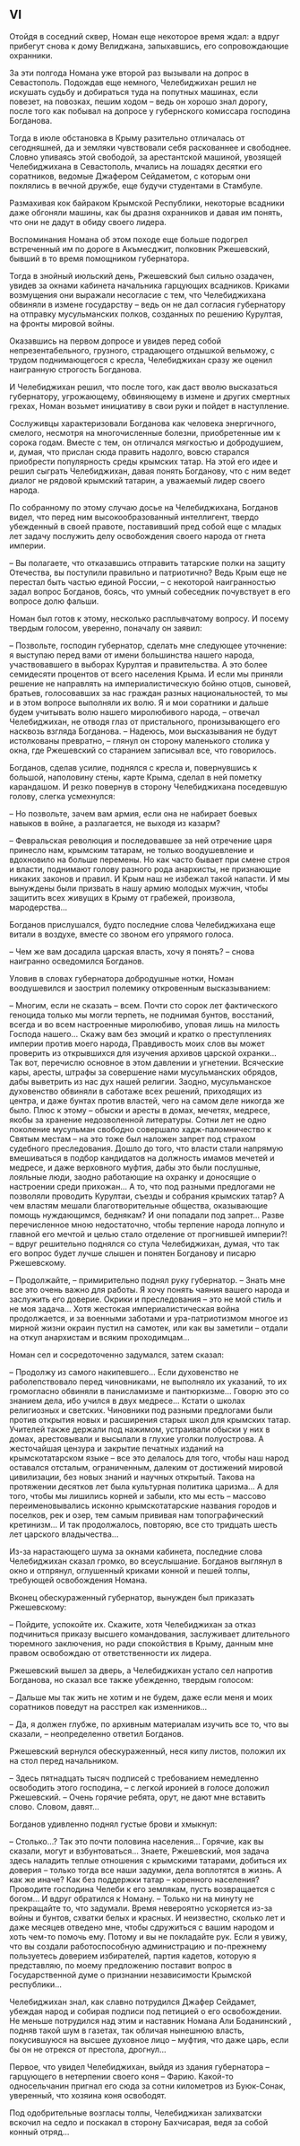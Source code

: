 ## VI

Отойдя в соседний сквер, Номан еще некоторое время ждал: а вдруг прибегут снова к дому Велиджана, запыхавшись, его сопровождающие охранники.

За эти полгода Номана уже второй раз вызывали на допрос в Севастополь.
Подождав еще немного, Челебиджихан решил не искушать судьбу и добираться туда на попутных машинах, если повезет, на повозках, пешим ходом – ведь он хорошо знал дорогу, после того как побывал на допросе у губернского комиссара господина Богданова.

Тогда в июле обстановка в Крыму разительно отличалась от сегодняшней, да и земляки чувствовали себя раскованнее и свободнее.
Словно упиваясь этой свободой, за арестантской машиной, увозящей Челебиджихана в Севастополь, мчались на лошадях десятки его соратников, ведомые Джафером Сейдаметом, с которым они поклялись в вечной дружбе, еще будучи студентами в Стамбуле.

Размахивая кок байраком Крымской Республики, некоторые всадники даже обгоняли машины, как бы дразня охранников и давая им понять, что они не дадут в обиду своего лидера.

Воспоминания Номана об этом походе еще больше подогрел встреченный им по дороге в Акъмесджит, полковник Ржешевский, бывший в то время помощником губернатора.

Тогда в знойный июльский день, Ржешевский был сильно озадачен, увидев за окнами кабинета начальника гарцующих всадников.
Криками возмущения они выражали несогласие с тем, что Челебиджихана обвиняли в измене государству – ведь он не дал согласия губернатору на отправку мусульманских полков, созданных по решению Курултая, на фронты мировой войны. 

Оказавшись на первом допросе и увидев перед собой непрезентабельного, грузного, страдающего отдышкой вельможу, с трудом поднимающегося с кресла, Челебиджихан сразу же оценил наигранную строгость Богданова.

И Челебиджихан решил, что после того, как даст вволю высказаться губернатору, угрожающему, обвиняющему в измене и других смертных грехах, Номан возьмет инициативу в свои руки и пойдет в наступление.

Сослуживцы характеризовали Богданова как человека энергичного, смелого, несмотря на многочисленные болезни, приобретенные им к сорока годам.
Вместе с тем, он отличался мягкостью и добродушием, и, думая, что прислан сюда править надолго, вовсю старался приобрести популярность среды крымских татар.
На этой его идее и решил сыграть Челебиджихан, давая понять Богданову, что с ним ведет диалог не рядовой крымский татарин, а уважаемый лидер своего народа.

По собранному по этому случаю досье на Челебиджихана, Богданов видел, что перед ним высокообразованный интеллигент, твердо убежденный в своей правоте, поставивший пред собой еще с младых лет задачу послужить делу освобождения своего народа от гнета империи.

– Вы полагаете, что отказавшись отправить татарские полки на защиту Отечества, вы поступили правильно и патриотично?
Ведь Крым еще не перестал быть частью единой России, – с некоторой наигранностью задал вопрос Богданов, боясь, что умный собеседник почувствует в его вопросе долю фальши.

Номан был готов к этому, несколько расплывчатому вопросу.
И посему твердым голосом, уверенно, поначалу он заявил:

– Позвольте, господин губернатор, сделать мне следующее уточнение: я выступаю перед вами от имени большинства нашего народа, участвовавшего в выборах Курултая и правительства.
А это более семидесяти процентов от всего населения Крыма.
И если мы приняли решение не направлять на империалистическую бойню отцов, сыновей, братьев, голосовавших за нас граждан разных национальностей, то мы и в этом вопросе выполняли их волю.
Я и мои соратники и дальше будем учитывать волю нашего миролюбивого народа, – отвечал Челебиджихан, не отводя глаз от пристального, пронизывающего его насквозь взгляда Богданова.
– Надеюсь, мои высказывания не будут истолкованы превратно, – глянул он сторону маленького столика у окна, где Ржешевский со старанием записывал все, что говорилось.

Богданов, сделав усилие, поднялся с кресла и, повернувшись к большой, наполовину стены, карте Крыма, сделал в ней пометку карандашом.
И резко повернув в сторону Челебиджихана поседевшую голову, слегка усмехнулся:

– Но позвольте, зачем вам армия, если она не набирает боевых навыков в войне, а разлагается, не выходя из казарм?

– Февральская революция и последовавшее за ней отречение царя принесло нам, крымским татарам, не только воодушевление и вдохновило на больше перемены.
Но как часто бывает при смене строя и власти, поднимают голову разного рода анархисты, не признающие никаких законов и правил.
И Крым наш не избежал такой напасти.
И мы вынуждены были призвать в нашу армию молодых мужчин, чтобы защитить всех живущих в Крыму от грабежей, произвола, мародерства...

Богданов прислушался, будто последние слова Челебиджихана еще витали в воздухе, вместе со звоном его упрямого голоса.

– Чем же вам досадила царская власть, хочу я понять?
– снова наигранно осведомился Богданов.

Уловив в словах губернатора добродушные нотки, Номан воодушевился и заострил полемику откровенным высказыванием:

– Многим, если не сказать – всем.
Почти сто сорок лет фактического геноцида только мы могли терпеть, не поднимая бунтов, восстаний, всегда и во всем настроенные миролюбиво, уповая лишь на милость Господа нашего...
Скажу вам без эмоций и кратко о преступлениях империи против моего народа, Правдивость моих слов вы может проверить из открывшихся для изучения архивов царской охранки...
Так вот, перечислю основное в этом давлении и угнетении.
Всяческие кары, аресты, штрафы за совершение нами мусульманских обрядов, дабы выветрить из нас дух нашей религии.
Заодно, мусульманское духовенство обвиняли в саботаже всех решений, приходящих из центра, и даже бунтах против властей, чего на самом деле никогда же было.
Плюс к этому – обыски и аресты в домах, мечетях, медресе, якобы за хранение недозволенной литературы.
Сотни лет не одно поколение мусульман свободно совершало хадж-паломничество к Святым местам – на это тоже был наложен запрет под страхом судебного преследования.
Дошло до того, что власти стали напрямую вмешиваться в подбор кандидатов на должность имамов мечетей и медресе, и даже верховного муфтия, дабы это были послушные, лояльные люди, заодно работающие на охранку и доносящие о настроении среди прихожан...
А то, что под разными предлогами не позволяли проводить Курултаи, съезды и собрания крымских татар?
А чем властям мешали благотворительные общества, оказывающие помощь нуждающимся, беднякам?
И они попадали под запрет...
Разве перечисленное мною недостаточно, чтобы терпение народа лопнуло и главной его мечтой и целью стало отделение от прогнившей империи?!
– вдруг решительно поднялся со стула Челебиджихан, думая, что так его вопрос будет лучше слышен и понятен Богданову и писарю Ржешевскому.

– Продолжайте, – примирительно поднял руку губернатор.
– Знать мне все это очень важно для работы.
Я хочу понять чаяния вашего народа и заслужить его доверие.
Окрики и преследования – это не мой стиль и не моя задача...
Хотя жестокая империалистическая война продолжается, и за военными заботами и ура-патриотизмом многое из мирной жизни окраин пустил на самотек, или как вы заметили – отдали на откуп анархистам и всяким проходимцам...

Номан сел и сосредоточенно задумался, затем сказал:

– Продолжу из самого накипевшего...
Если духовенство не раболепствовало перед чиновниками, не выполняло их указаний, то их громогласно обвиняли в панисламизме и пантюркизме...
Говорю это со знанием дела, ибо учился в двух медресе...
Кстати о школах религиозных и светских.
Чиновники под разными предлогами были против открытия новых и расширения старых школ для крымских татар.
Учителей также держали под нажимом, устраивали обыски у них в домах, арестовывали и высылали в глухие уголки полуострова.
А жесточайшая цензура и закрытие печатных изданий на крымскотатарском языке – все это делалось для того, чтобы наш народ оставался отсталым, ограниченным, далеким от достижений мировой цивилизации, без новых знаний и научных открытый.
Такова на протяжении десятков лет была культурная политика царизма...
А для того, чтобы мы лишились корней и забыли, кто мы есть – массово переименовывались исконно крымскотатарские названия городов и поселков, рек и озер, тем самым прививая нам топографический кретинизм...
И так продолжалось, повторяю, все сто тридцать шесть лет царского владычества...

Из-за нарастающего шума за окнами кабинета, последние слова Челебиджихан сказал громко, во всеуслышание.
Богданов выглянул в окно и отпрянул, оглушенный криками конной и пешей толпы, требующей освобождения Номана.

Вконец обескураженный губернатор, вынужден был приказать Ржешевскому:

– Пойдите, успокойте их.
Скажите, хотя Челебиджихан за отказ подчиниться приказу высшего командования, заслуживает длительного тюремного заключения, но ради спокойствия в Крыму, данным мне правом освобождаю от ответственности их лидера.

Ржешевский вышел за дверь, а Челебиджихан устало сел напротив Богданова, но сказал все также убежденно, твердым голосом:

– Дальше мы так жить не хотим и не будем, даже если меня и моих соратников поведут на расстрел как изменников…

– Да, я должен глубже, по архивным материалам изучить все то, что вы сказали, – неопределенно ответил Богданов.

Ржешевский вернулся обескураженный, неся кипу листов, положил их на стол перед начальником.

– Здесь пятнадцать тысяч подписей с требованием немедленно освободить этого господина, – с легкой иронией в голосе доложил Ржешевский.
– Очень горячие ребята, орут, не дают мне вставить слово.
Словом, давят…

Богданов удивленно поднял густые брови и хмыкнул:

– Столько…?
Так это почти половина населения…
Горячие, как вы сказали, могут и взбунтоваться…
Знаете, Ржешевский, моя задача здесь наладить теплые отношения с крымскими татарами, добиться их доверия – только тогда все наши задумки, дела воплотятся в жизнь.
А как же иначе?
Как без поддержки татар – коренного населения?
Проводите господина Челеби к его землякам, пусть возвращается с богом…
И вдруг обратился к Номану.
– Только ни на минуту не прекращайте то, что задумали.
Время невероятно ускоряется из-за войны и бунтов, схватки белых и красных.
И неизвестно, сколько лет и даже месяцев отведено мне, чтобы сдружиться с вашим народом и хоть чем-то помочь ему.
Потому и вы не покладайте рук.
Если я увижу, что вы создали работоспособную администрацию и по-прежнему пользуетесь доверием избирателей, партия кадетов, которую я представляю, по моему предложению поставит вопрос в Государственной думе о признании независимости Крымской республики…

Челебиджихан знал, как славно потрудился Джафер Сейдамет, убеждая народ и собирая подписи под петицией о его освобождении.
Не меньше потрудился над этим и наставник Номана Али Боданинский , подняв такой шум в газетах, так обличая нынешнюю власть, покусившуюся на высшее духовное лицо – муфтия, что даже царь, если бы он не отрекся от престола, дрогнул...

Первое, что увидел Челебиджихан, выйдя из здания губернатора – гарцующего в нетерпении своего коня – Фарию.
Какой-то односельчанин пригнал его сюда за сотни километров из Буюк-Сонак, уверенный, что хозяина коня освободят.

Под одобрительные возгласы толпы, Челебиджихан залихватски вскочил на седло и поскакал в сторону Бахчисарая, ведя за собой конный отряд...
